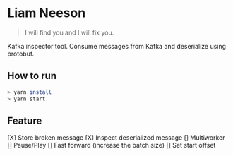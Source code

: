# Liam Neeson
> I will find you and I will fix you.

Kafka inspector tool. Consume messages from Kafka and deserialize using protobuf.

## How to run
```sh
> yarn install
> yarn start
```

## Feature
[X] Store broken message
[X] Inspect deserialized message
[] Multiworker
[] Pause/Play
[] Fast forward (increase the batch size)
[] Set start offset